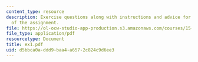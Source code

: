 ```yaml
---
content_type: resource
description: Exercise questions along with instructions and advice for the completion
  of the assignment.
file: https://ol-ocw-studio-app-production.s3.amazonaws.com/courses/15-617-the-law-of-corporate-finance-and-financial-markets-spring-2004/d5bbca0addd9baa4a6572c824c9d6ee3_ex1.pdf
file_type: application/pdf
resourcetype: Document
title: ex1.pdf
uid: d5bbca0a-ddd9-baa4-a657-2c824c9d6ee3
---
```

